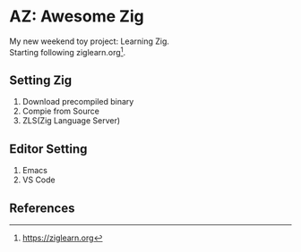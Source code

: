 # AZ: Awesome Zig #

My new weekend toy project: Learning Zig.   
Starting following ziglearn.org[^1]. 

## Setting Zig ##
1. Download precompiled binary   
2. Compie from Source  
3. ZLS(Zig Language Server)  

## Editor Setting ##
1. Emacs
2. VS Code

## References

[^1]: https://ziglearn.org